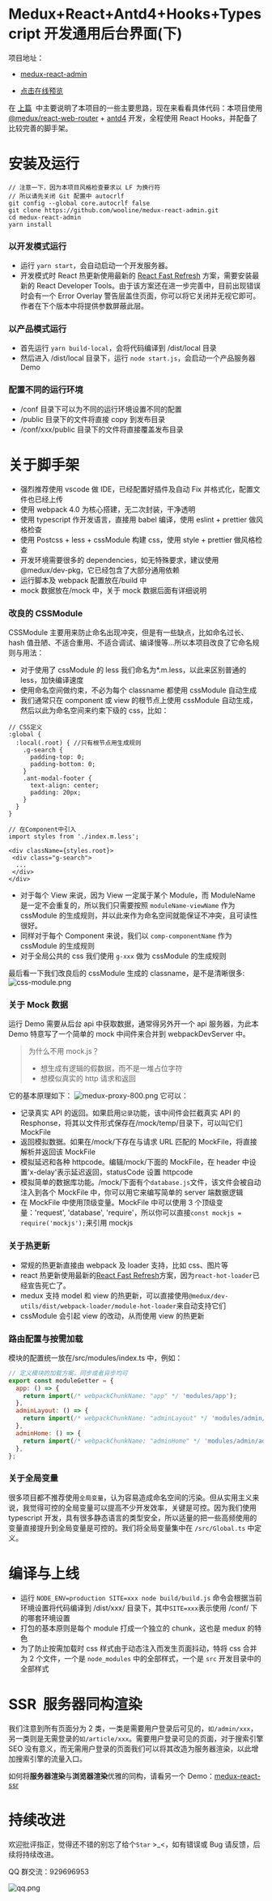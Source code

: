 # Medux+React+Antd4+Hooks+Typescript 开发通用后台界面(下)

项目地址：

- [medux-react-admin](https://github.com/wooline/medux-react-admin)

- [点击在线预览](http://medux-react-admin.80zp.com)

在 [上篇](/post/5eb8ecdb6fb9a04332125bf8)  中主要说明了本项目的一些主要思路，现在来看看具体代码：本项目使用 [@medux/react-web-router](https://github.com/wooline/medux/tree/master/packages/react-web-router) + [antd4](https://ant.design/) 开发，全程使用 React Hooks，并配备了比较完善的脚手架。

# 安装及运行

```shell
// 注意一下，因为本项目风格检查要求以 LF 为换行符
// 所以请先关闭 Git 配置中 autocrlf
git config --global core.autocrlf false
git clone https://github.com/wooline/medux-react-admin.git
cd medux-react-admin
yarn install
```

### 以开发模式运行

- 运行 `yarn start`，会自动启动一个开发服务器。
- 开发模式时 React 热更新使用最新的 [React Fast Refresh](https://www.npmjs.com/package/react-refresh) 方案，需要安装最新的 React Developer Tools。由于该方案还在进一步完善中，目前出现错误时会有一个 Error Overlay 警告层盖住页面，你可以将它关闭并无视它即可。作者在下个版本中将提供参数屏蔽此层。

### 以产品模式运行

- 首先运行 `yarn build-local`，会将代码编译到 /dist/local 目录
- 然后进入 /dist/local 目录下，运行 `node start.js`，会启动一个产品服务器 Demo

### 配置不同的运行环境

- /conf 目录下可以为不同的运行环境设置不同的配置
- /public 目录下的文件将直接 copy 到发布目录
- /conf/xxx/public 目录下的文件将直接覆盖发布目录

# 关于脚手架

- 强烈推荐使用 vscode 做 IDE，已经配置好插件及自动 Fix 并格式化，配置文件也已经上传
- 使用 webpack 4.0 为核心搭建，无二次封装，干净透明
- 使用 typescript 作开发语言，直接用 babel 编译，使用 eslint + prettier 做风格检查
- 使用 Postcss + less + cssModule 构建 css，使用 style + prettier 做风格检查
- 开发环境需要很多的 dependencies，如无特殊要求，建议使用@medux/dev-pkg，它已经包含了大部分通用依赖
- 运行脚本及 webpack 配置放在/build 中
- mock 数据放在/mock 中，关于 mock 数据后面有详细说明

### 改良的 CSSModule

CSSModule 主要用来防止命名出现冲突，但是有一些缺点，比如命名过长、hash 值丑陋、不适合重用、不适合调试、编译慢等...所以本项目改良了它命名规则与用法：

- 对于使用了 cssModule 的 less 我们命名为\*.m.less，以此来区别普通的 less，加快编译速度
- 使用命名空间做约束，不必为每个 classname 都使用 cssModule 自动生成
- 我们通常只在 component 或 view 的根节点上使用 cssModule 自动生成，然后以此为命名空间来约束下级的 css，比如：

```less
// CSS定义
:global {
  :local(.root) { //只有根节点用生成规则
    .g-search {
      padding-top: 0;
      padding-bottom: 0;
    }
    .ant-modal-footer {
      text-align: center;
      padding: 20px;
    }
  }
}

// 在Component中引入
import styles from './index.m.less';

<div className={styles.root}>
 <div class="g-search">
  ...
 </div>
</div>
```

- 对于每个 View 来说，因为 View 一定属于某个 Module，而 ModuleName 是一定不会重复的，所以我们只需要按照 `moduleName-viewName` 作为 cssModule 的生成规则，并以此来作为命名空间就能保证不冲突，且可读性很好。
- 同样对于每个 Component 来说，我们以 `comp-componentName` 作为 cssModule 的生成规则
- 对于全局公共的 css 我们使用 `g-xxx` 做为 cssModule 的生成规则

最后看一下我们改良后的 cssModule 生成的 classname，是不是清晰很多:
![css-module.png](https://cdn.nlark.com/yuque/0/2020/png/1294343/1587117113487-b647521d-5fea-4af9-8978-1837191bac96.png#align=left&display=inline&height=277&margin=%5Bobject%20Object%5D&name=css-module.png&originHeight=277&originWidth=546&size=41944&status=done&style=none&width=546)

### 关于 Mock 数据

运行 Demo 需要从后台 api 中获取数据，通常得另外开一个 api 服务器，为此本 Demo 特意写了一个简单的 mock 中间件来合并到 webpackDevServer 中。

> 为什么不用 mock.js？
>
> - 想生成有逻辑的假数据，而不是一堆占位字符
> - 想模似真实的 http 请求和返回

它的基本原理如下：
![medux-proxy-800.png](https://cdn.nlark.com/yuque/0/2020/png/1294343/1587117220239-6d2a3d28-4714-4ed2-bae0-2532e602cd5f.png#align=left&display=inline&height=490&margin=%5Bobject%20Object%5D&name=medux-proxy-800.png&originHeight=526&originWidth=800&size=71609&status=done&style=none&width=746)
它可以：

- 记录真实 API 的返回。如果启用`记录`功能，该中间件会拦截真实 API 的 Resphonse，将其以文件形式保存在/mock/temp/目录下，可以叫它们 MockFile
- 返回模拟数据。如果在/mock/下存在与请求 URL 匹配的 MockFile，将直接解析并返回该 MockFile
- 模拟延迟和各种 httpcode。编辑/mock/下面的 MockFile，在 header 中设置'x-delay'表示延迟返回，statusCode 设置 httpcode
- 模拟简单的数据库功能。/mock/下面有个`database.js`文件，该文件会被自动注入到各个 MockFile 中，你可以用它来编写简单的 server 端数据逻辑
- 在 MockFile 中使用顶级变量。MockFile 中可以使用 3 个顶级变量：'request', 'database', 'require'，所以你可以直接`const mockjs = require('mockjs');`来引用 mockjs

### 关于热更新

- 常规的热更新直接由 webpack 及 loader 支持，比如 css、图片等
- react 热更新使用最新的[React Fast Refresh](https://www.npmjs.com/package/react-refresh)方案，因为`react-hot-loader`已经宣告死亡了。
- medux 支持 model 和 view 的热更新，可以直接使用`@medux/dev-utils/dist/webpack-loader/module-hot-loader`来自动支持它们
- cssModule 会引起 view 的改动，从而使用 view 的热更新

### 路由配置与按需加载

模块的配置统一放在/src/modules/index.ts 中，例如：

```javascript
// 定义模块的加载方案，同步或者异步均可
export const moduleGetter = {
  app: () => {
    return import(/* webpackChunkName: "app" */ 'modules/app');
  },
  adminLayout: () => {
    return import(/* webpackChunkName: "adminLayout" */ 'modules/admin/adminLayout');
  },
  adminHome: () => {
    return import(/* webpackChunkName: "adminHome" */ 'modules/admin/adminHome');
  },
};
```

### 关于全局变量

很多项目都不推荐使用`全局变量`，认为容易造成命名空间的污染。但从实用主义来说，我觉得可控的全局变量可以提高不少开发效率，关键是可控。因为我们使用 typescript 开发，具有很多静态语言的类型安全，所以适量的把一些高频使用的变量直接提升到全局变量是可控的。我们将全局变量集中在 `/src/Global.ts` 中定义。

# 编译与上线

- 运行 `NODE_ENV=production SITE=xxx node build/build.js` 命令会根据当前环境设置将代码编译到 /dist/xxx/ 目录下，其中`SITE=xxx`表示使用 /conf/ 下的哪套环境设置
- 打包的基本原则是每个 module 打成一个独立的 chunk，这也是 medux 的特色
- 为了防止按需加载时 css 样式由于动态注入而发生页面抖动，特将 css 合并为 2 个文件，一个是 `node_modules` 中的全部样式，一个是 `src` 开发目录中的全部样式

# SSR  服务器同构渲染

我们注意到所有页面分为 2 类，一类是需要用户登录后可见的，`如/admin/xxx`，另一类则是无需登录的`如/article/xxx`。需要用户登录可见的页面，对于搜索引擎 SEO 没有意义，而无需用户登录的页面我们可以将其改造为服务器渲染，以此增加搜索引擎的流量入口。

如何将**服务器渲染**与**浏览器渲染**优雅的同构，请看另一个 Demo：[medux-react-ssr](https://github.com/wooline/medux-react-ssr)

# 持续改进

欢迎批评指正，觉得还不错的别忘了给个`Star` >\_<，如有错误或 Bug 请反馈，后续将持续改进。

QQ 群交流：929696953

![qq.png](https://cdn.nlark.com/yuque/0/2020/png/1294343/1587232895054-aca0f46f-c5d0-46d6-973e-2e9dd76120d4.png#align=left&display=inline&height=274&margin=%5Bobject%20Object%5D&name=qq.png&originHeight=274&originWidth=200&size=26412&status=done&style=none&width=200)
